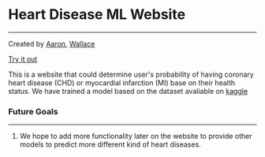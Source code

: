 # Heart Disease ML Website
---
Created by [Aaron](https://github.com/aaronjuma), [Wallace](https://github.com//w12l3-c)

[Try it out](https://aaronjuma-heart-disease-machine-learning-webpage-hxl1q0.streamlit.app/)

This is a website that could determine user's probability of having coronary heart disease (CHD) or myocardial infarction (MI) base on their health status.
We have trained a model based on the dataset avaliable on [kaggle](https://www.kaggle.com/datasets/kamilpytlak/personal-key-indicators-of-heart-disease) 


### Future Goals
---
1. We hope to add more functionality later on the website to provide other models to predict more different kind of heart diseases.
